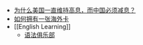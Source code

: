 - [为什么美国一直维持高息，而中国必须减息？](https://x.com/punk2898/status/1814126847405511057)
- [如何拥有一张海外卡](https://gapis.money/blogs/get-a-oversea-sim)
- [[English Learning]]
	- [语法俱乐部](https://llwslc.github.io/grammar-club/content/Introduction.html)